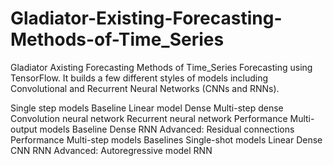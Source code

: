 # Gladiator-Existing-Forecasting-Methods-of-Time_Series
Gladiator Axisting Forecasting Methods of Time_Series
Forecasting using TensorFlow. It builds a few different styles of models including Convolutional and Recurrent Neural Networks (CNNs and RNNs).

Single step models
	Baseline
	Linear model
	Dense
	Multi-step dense
	Convolution neural network
	Recurrent neural network
	Performance
	Multi-output models
		Baseline
		Dense
		RNN
		Advanced: Residual connections
		Performance
Multi-step models
	Baselines
	Single-shot models
		Linear
		Dense
		CNN
		RNN
	Advanced: Autoregressive model
		RNN
